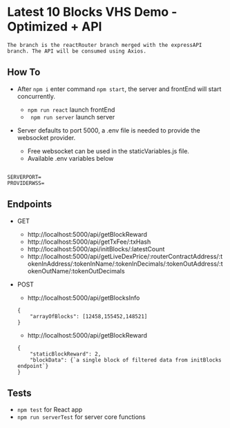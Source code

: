 # Latest 10 Blocks VHS Demo - Optimized + API

`The branch is the reactRouter branch merged with the expressAPI branch. The API will be consumed using Axios.`

## How To

- After ` npm i ` enter command ` npm start `, the server and frontEnd will start concurrently.
    * ` npm run react ` launch frontEnd
    * ` npm run server` launch server

- Server defaults to port 5000, a .env file is needed to provide the websocket provider.
    * Free websocket can be used in the staticVariables.js file.
    * Available .env variables below

```

SERVERPORT=
PROVIDERWSS=

```

## Endpoints

- GET
    * http://localhost:5000/api/getBlockReward 
    * http://localhost:5000/api/getTxFee/:txHash
    * http://localhost:5000/api/initBlocks/:latestCount
    * http://localhost:5000/api/getLiveDexPrice/:routerContractAddress/:tokenInAddress/:tokenInName/:tokenInDecimals/:tokenOutAddress/:tokenOutName/:tokenOutDecimals

- POST
    * http://localhost:5000/api/getBlocksInfo
    ```
    {
        "arrayOfBlocks": [12458,155452,148521]
    }   
    ```

    * http://localhost:5000/api/getBlockReward
    ```
    {
        "staticBlockReward": 2,
        "blockData": {`a single block of filtered data from initBlocks endpoint`}
    }
    ```

## Tests

- ` npm test ` for React app
- ` npm run serverTest ` for server core functions